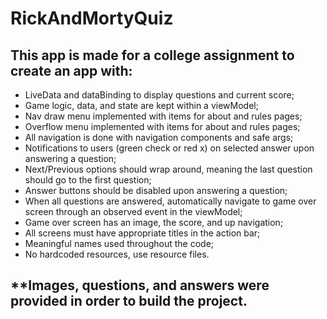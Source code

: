 # RickAndMortyQuiz

## This app is made for a college assignment to create an app with:  
* LiveData and dataBinding to display questions and current score;  
* Game logic, data, and state are kept within a viewModel;  
* Nav draw menu implemented with items for about and rules pages;  
* Overflow menu implemented with items for about and rules pages;  
* All navigation is done with navigation components and safe args;  
* Notifications to users (green check or red x) on selected answer upon answering a question;  
* Next/Previous options should wrap around, meaning the last question should go to the first question;  
* Answer buttons should be disabled upon answering a question;  
* When all questions are answered, automatically navigate to game over screen through an observed event in the viewModel;  
* Game over screen has an image, the score, and up navigation;  
* All screens must have appropriate titles in the action bar;  
* Meaningful names used throughout the code;  
* No hardcoded resources, use resource files.

## **Images, questions, and answers were provided in order to build the project.
